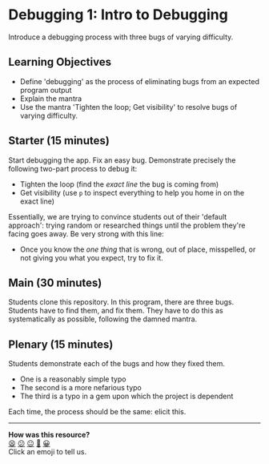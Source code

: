 # Debugging 1: Intro to Debugging

Introduce a debugging process with three bugs of varying difficulty.

## Learning Objectives

- Define 'debugging' as the process of eliminating bugs from an expected program output
- Explain the mantra
- Use the mantra 'Tighten the loop; Get visibility' to resolve bugs of varying difficulty.

## Starter (15 minutes)

Start debugging the app.  Fix an easy bug. Demonstrate precisely the following two-part process to debug it:

- Tighten the loop (find the _exact line_ the bug is coming from)
- Get visibility (use `p` to inspect everything to help you home in on the exact line)

Essentially, we are trying to convince students out of their 'default approach': trying random or researched things until the problem they're facing goes away. Be very strong with this line:

- Once you know the _one thing_ that is wrong, out of place, misspelled, or not giving you what you expect, try to fix it.

## Main (30 minutes)

Students clone this repository. In this program, there are three bugs. Students have to find them, and fix them. They have to do this as systematically as possible, following the damned mantra.

## Plenary (15 minutes)

Students demonstrate each of the bugs and how they fixed them.

- One is a reasonably simple typo
- The second is a more nefarious typo
- The third is a typo in a gem upon which the project is dependent

Each time, the process should be the same: elicit this.

<!-- BEGIN GENERATED SECTION DO NOT EDIT -->

---

**How was this resource?**  
[😫](https://airtable.com/shrUJ3t7KLMqVRFKR?prefill_Repository=skills-workshops&prefill_File=week-1/debugging_1/INSTRUCTIONS.md&prefill_Sentiment=😫) [😕](https://airtable.com/shrUJ3t7KLMqVRFKR?prefill_Repository=skills-workshops&prefill_File=week-1/debugging_1/INSTRUCTIONS.md&prefill_Sentiment=😕) [😐](https://airtable.com/shrUJ3t7KLMqVRFKR?prefill_Repository=skills-workshops&prefill_File=week-1/debugging_1/INSTRUCTIONS.md&prefill_Sentiment=😐) [🙂](https://airtable.com/shrUJ3t7KLMqVRFKR?prefill_Repository=skills-workshops&prefill_File=week-1/debugging_1/INSTRUCTIONS.md&prefill_Sentiment=🙂) [😀](https://airtable.com/shrUJ3t7KLMqVRFKR?prefill_Repository=skills-workshops&prefill_File=week-1/debugging_1/INSTRUCTIONS.md&prefill_Sentiment=😀)  
Click an emoji to tell us.

<!-- END GENERATED SECTION DO NOT EDIT -->
